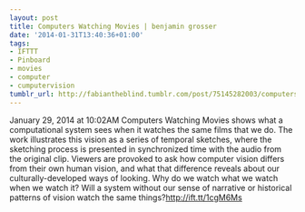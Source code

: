 ```yaml
---
layout: post
title: Computers Watching Movies | benjamin grosser
date: '2014-01-31T13:40:36+01:00'
tags:
- IFTTT
- Pinboard
- movies
- computer
- cumputervision
tumblr_url: http://fabiantheblind.tumblr.com/post/75145282003/computers-watching-movies-benjamin-grosser
---
```

January 29, 2014 at 10:02AM
Computers Watching Movies shows what a computational system sees when it watches the same films that we do. The work illustrates this vision as a series of temporal sketches, where the sketching process is presented in synchronized time with the audio from the original clip. Viewers are provoked to ask how computer vision differs from their own human vision, and what that difference reveals about our culturally-developed ways of looking. Why do we watch what we watch when we watch it? Will a system without our sense of narrative or historical patterns of vision watch the same things?http://ift.tt/1cgM6Ms

